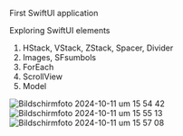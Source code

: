 First SwiftUI application

Exploring SwiftUI elements

1. HStack, VStack, ZStack, Spacer, Divider
2. Images, SFsumbols
3. ForEach  
4. ScrollView
5. Model



![Bildschirmfoto 2024-10-11 um 15 54 42](https://github.com/user-attachments/assets/e431fa85-a77b-4670-92a5-05b39bcd4839)
![Bildschirmfoto 2024-10-11 um 15 55 13](https://github.com/user-attachments/assets/ec69a78c-5c28-4202-837a-31b5aa90ad0d)
![Bildschirmfoto 2024-10-11 um 15 57 08](https://github.com/user-attachments/assets/ef2e6e20-9e20-4c17-a97a-d4dfa1641292)
